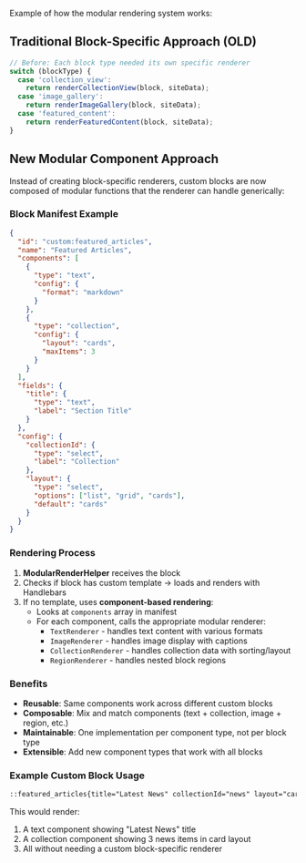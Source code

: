 Example of how the modular rendering system works:

## Traditional Block-Specific Approach (OLD)
```typescript
// Before: Each block type needed its own specific renderer
switch (blockType) {
  case 'collection_view':
    return renderCollectionView(block, siteData);
  case 'image_gallery':
    return renderImageGallery(block, siteData);
  case 'featured_content':
    return renderFeaturedContent(block, siteData);
}
```

## New Modular Component Approach

Instead of creating block-specific renderers, custom blocks are now composed of modular functions that the renderer can handle generically:

### Block Manifest Example
```json
{
  "id": "custom:featured_articles",
  "name": "Featured Articles",
  "components": [
    {
      "type": "text",
      "config": {
        "format": "markdown"
      }
    },
    {
      "type": "collection",
      "config": {
        "layout": "cards",
        "maxItems": 3
      }
    }
  ],
  "fields": {
    "title": {
      "type": "text",
      "label": "Section Title"
    }
  },
  "config": {
    "collectionId": {
      "type": "select",
      "label": "Collection"
    },
    "layout": {
      "type": "select",
      "options": ["list", "grid", "cards"],
      "default": "cards"
    }
  }
}
```

### Rendering Process
1. **ModularRenderHelper** receives the block
2. Checks if block has custom template → loads and renders with Handlebars
3. If no template, uses **component-based rendering**:
   - Looks at `components` array in manifest
   - For each component, calls the appropriate modular renderer:
     - `TextRenderer` - handles text content with various formats
     - `ImageRenderer` - handles image display with captions
     - `CollectionRenderer` - handles collection data with sorting/layout
     - `RegionRenderer` - handles nested block regions

### Benefits
- **Reusable**: Same components work across different custom blocks
- **Composable**: Mix and match components (text + collection, image + region, etc.)
- **Maintainable**: One implementation per component type, not per block type
- **Extensible**: Add new component types that work with all blocks

### Example Custom Block Usage
```markdown
::featured_articles{title="Latest News" collectionId="news" layout="cards" maxItems="3"}
```

This would render:
1. A text component showing "Latest News" title
2. A collection component showing 3 news items in card layout
3. All without needing a custom block-specific renderer